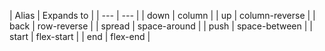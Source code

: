 |   Alias   |   Expands to   |
|   *---*   |   *---*   |
|   down   |   column   |
|   up   |   column-reverse   |
|   back   |   row-reverse   |
|   spread   |   space-around   |
|   push   |   space-between   |
|   start   |   flex-start   |
|   end   |   flex-end   |
